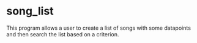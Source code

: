 # song_list
This program allows a user to create a list of songs with some datapoints and then search the list based on a criterion.
